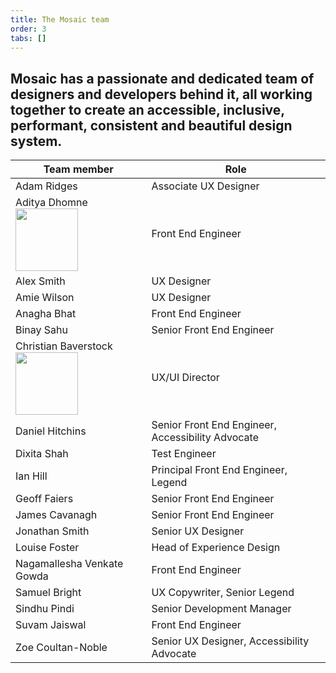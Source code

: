 ```yaml
---
title: The Mosaic team
order: 3
tabs: []
---
```

## Mosaic has a passionate and dedicated team of designers and developers behind it, all working together to create an accessible, inclusive, performant, consistent and beautiful design system.

| Team member | Role                 |
| ----------- | -------------------- |
| Adam Ridges | Associate UX Designer |
| Aditya Dhomne <img src="/assets/img/aditya.png" width="100px"/> | Front End Engineer |
| Alex Smith | UX Designer |
| Amie Wilson | UX Designer |
| Anagha Bhat | Front End Engineer |
| Binay Sahu | Senior Front End Engineer |
| Christian Baverstock <img src="/assets/img/me.jpg" width="100px"/> | UX/UI Director |
| Daniel Hitchins | Senior Front End Engineer, Accessibility Advocate |
| Dixita Shah | Test Engineer |
| Ian Hill | Principal Front End Engineer, Legend |
| Geoff Faiers | Senior Front End Engineer |
| James Cavanagh | Senior Front End Engineer |
| Jonathan Smith | Senior UX Designer |
| Louise Foster | Head of Experience Design |
| Nagamallesha Venkate Gowda | Front End Engineer |
| Samuel Bright | UX Copywriter, Senior Legend |
| Sindhu Pindi | Senior Development Manager |
| Suvam Jaiswal | Front End Engineer |
| Zoe Coultan-Noble | Senior UX Designer, Accessibility Advocate |


